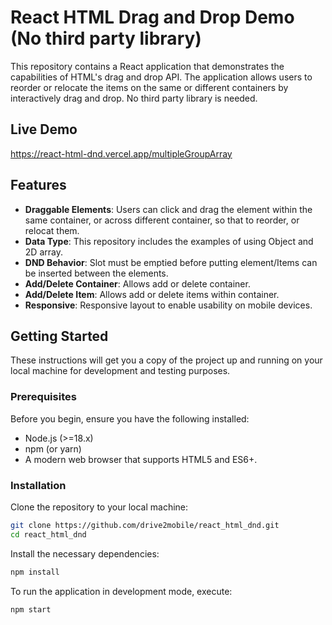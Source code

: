 # React HTML Drag and Drop Demo (No third party library)

This repository contains a React application that demonstrates the capabilities of HTML's drag and drop API. The application allows users to reorder or relocate the items on the same or different containers by interactively drag and drop. No third party library is needed.

## Live Demo
<https://react-html-dnd.vercel.app/multipleGroupArray>

## Features

- **Draggable Elements**: Users can click and drag the element within the same container, or across different container, so that to reorder, or relocat them.
- **Data Type**: This repository includes the examples of using Object and 2D array.
- **DND Behavior**: Slot must be emptied before putting element/Items can be inserted between the elements.
- **Add/Delete Container**: Allows add or delete container.
- **Add/Delete Item**: Allows add or delete items within container.
- **Responsive**: Responsive layout to enable usability on mobile devices.

## Getting Started

These instructions will get you a copy of the project up and running on your local machine for development and testing purposes.

### Prerequisites

Before you begin, ensure you have the following installed:
- Node.js (>=18.x)
- npm (or yarn)
- A modern web browser that supports HTML5 and ES6+.

### Installation

Clone the repository to your local machine:

```bash
git clone https://github.com/drive2mobile/react_html_dnd.git
cd react_html_dnd
```

Install the necessary dependencies:

```bash
npm install
```

To run the application in development mode, execute:
```bash
npm start
```
